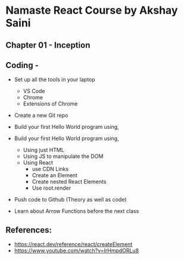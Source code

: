 # Namaste React Course by Akshay Saini

## Chapter 01 - Inception

## Coding -
* Set up all the tools in your laptop
  * VS Code
  * Chrome
  * Extensions of Chrome

* Create a new Git repo
* Build your first Hello World program using,

* Build your first Hello World program using,
  * Using just HTML
  * Using JS to manipulate the DOM
  * Using React
     * use CDN Links
     * Create an Element
     * Create nested React Elements
     * Use root.render
 
* Push code to Github (Theory as well as code)
* Learn about Arrow Functions before the next class


## References:

* https://react.dev/reference/react/createElement
* https://www.youtube.com/watch?v=IrHmpdORLu8


